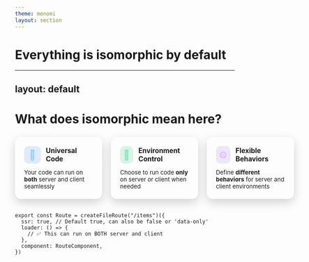 ```yaml
---
theme: monomi
layout: section
---
```


# Everything is isomorphic by default

---
layout: default
---

# What does isomorphic mean here?

<div style="display:grid;grid-template-columns:repeat(3,minmax(200px,1fr));gap:20px;margin-top:24px;align-items:stretch">
  <div style="background:linear-gradient(180deg,rgba(255,255,255,.08),rgba(255,255,255,.02));border:1px solid rgba(255,255,255,.12);border-radius:14px;padding:20px;backdrop-filter:blur(3px);box-shadow:0 8px 22px rgba(0,0,0,.18)">
    <div style="display:flex;align-items:center;gap:12px;margin-bottom:12px">
      <div style="width:40px;height:40px;border-radius:10px;display:flex;align-items:center;justify-content:center;background:rgba(59,130,246,.15);color:#93c5fd;font-size:22px">🔄</div>
      <h3 style="margin:0;font-size:1.1em">Universal Code</h3>
    </div>
    <p style="margin:0;;font-size:.95em">Your code can run on <strong>both</strong> server and client seamlessly</p>
  </div>

  <div style="background:linear-gradient(180deg,rgba(255,255,255,.08),rgba(255,255,255,.02));border:1px solid rgba(255,255,255,.12);border-radius:14px;padding:20px;backdrop-filter:blur(3px);box-shadow:0 8px 22px rgba(0,0,0,.18)">
    <div style="display:flex;align-items:center;gap:12px;margin-bottom:12px">
      <div style="width:40px;height:40px;border-radius:10px;display:flex;align-items:center;justify-content:center;background:rgba(16,185,129,.15);color:#6ee7b7;font-size:22px">🎯</div>
      <h3 style="margin:0;font-size:1.1em">Environment Control</h3>
    </div>
    <p style="margin:0;;font-size:.95em">Choose to run code <strong>only</strong> on server or client when needed</p>
  </div>

  <div style="background:linear-gradient(180deg,rgba(255,255,255,.08),rgba(255,255,255,.02));border:1px solid rgba(255,255,255,.12);border-radius:14px;padding:20px;backdrop-filter:blur(3px);box-shadow:0 8px 22px rgba(0,0,0,.18)">
    <div style="display:flex;align-items:center;gap:12px;margin-bottom:12px">
      <div style="width:40px;height:40px;border-radius:10px;display:flex;align-items:center;justify-content:center;background:rgba(139,92,246,.15);color:#d8b4fe;font-size:22px">⚙️</div>
      <h3 style="margin:0;font-size:1.1em">Flexible Behaviors</h3>
    </div>
    <p style="margin:0;;font-size:.95em">Define <strong>different behaviors</strong> for server and client environments</p>
  </div>
</div>

<br />

```tsx
export const Route = createFileRoute("/items")({
  ssr: true, // Default true, can also be false or 'data-only'
  loader: () => {
    // ✅ This can run on BOTH server and client
  },
  component: RouteComponent,
})
```
